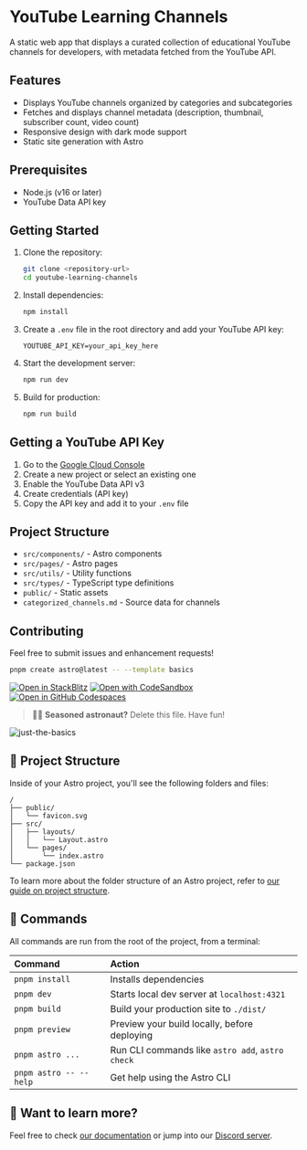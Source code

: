# YouTube Learning Channels

A static web app that displays a curated collection of educational YouTube channels for developers, with metadata fetched from the YouTube API.

## Features

- Displays YouTube channels organized by categories and subcategories
- Fetches and displays channel metadata (description, thumbnail, subscriber count, video count)
- Responsive design with dark mode support
- Static site generation with Astro

## Prerequisites

- Node.js (v16 or later)
- YouTube Data API key

## Getting Started

1. Clone the repository:

   ```bash
   git clone <repository-url>
   cd youtube-learning-channels
   ```

2. Install dependencies:

   ```bash
   npm install
   ```

3. Create a `.env` file in the root directory and add your YouTube API key:

   ```
   YOUTUBE_API_KEY=your_api_key_here
   ```

4. Start the development server:

   ```bash
   npm run dev
   ```

5. Build for production:
   ```bash
   npm run build
   ```

## Getting a YouTube API Key

1. Go to the [Google Cloud Console](https://console.cloud.google.com/)
2. Create a new project or select an existing one
3. Enable the YouTube Data API v3
4. Create credentials (API key)
5. Copy the API key and add it to your `.env` file

## Project Structure

- `src/components/` - Astro components
- `src/pages/` - Astro pages
- `src/utils/` - Utility functions
- `src/types/` - TypeScript type definitions
- `public/` - Static assets
- `categorized_channels.md` - Source data for channels

## Contributing

Feel free to submit issues and enhancement requests!

```sh
pnpm create astro@latest -- --template basics
```

[![Open in StackBlitz](https://developer.stackblitz.com/img/open_in_stackblitz.svg)](https://stackblitz.com/github/withastro/astro/tree/latest/examples/basics)
[![Open with CodeSandbox](https://assets.codesandbox.io/github/button-edit-lime.svg)](https://codesandbox.io/p/sandbox/github/withastro/astro/tree/latest/examples/basics)
[![Open in GitHub Codespaces](https://github.com/codespaces/badge.svg)](https://codespaces.new/withastro/astro?devcontainer_path=.devcontainer/basics/devcontainer.json)

> 🧑‍🚀 **Seasoned astronaut?** Delete this file. Have fun!

![just-the-basics](https://github.com/withastro/astro/assets/2244813/a0a5533c-a856-4198-8470-2d67b1d7c554)

## 🚀 Project Structure

Inside of your Astro project, you'll see the following folders and files:

```text
/
├── public/
│   └── favicon.svg
├── src/
│   ├── layouts/
│   │   └── Layout.astro
│   └── pages/
│       └── index.astro
└── package.json
```

To learn more about the folder structure of an Astro project, refer to [our guide on project structure](https://docs.astro.build/en/basics/project-structure/).

## 🧞 Commands

All commands are run from the root of the project, from a terminal:

| Command                | Action                                           |
| :--------------------- | :----------------------------------------------- |
| `pnpm install`         | Installs dependencies                            |
| `pnpm dev`             | Starts local dev server at `localhost:4321`      |
| `pnpm build`           | Build your production site to `./dist/`          |
| `pnpm preview`         | Preview your build locally, before deploying     |
| `pnpm astro ...`       | Run CLI commands like `astro add`, `astro check` |
| `pnpm astro -- --help` | Get help using the Astro CLI                     |

## 👀 Want to learn more?

Feel free to check [our documentation](https://docs.astro.build) or jump into our [Discord server](https://astro.build/chat).


